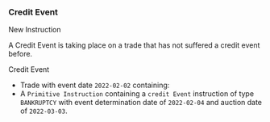 ### Credit Event

New Instruction

A Credit Event is taking place on a trade that has not suffered a credit event before.

Credit Event

- Trade with event date `2022-02-02` containing:
- A `Primitive Instruction` containing a `credit Event` instruction of type `BANKRUPTCY` with event determination date of `2022-02-04` and auction date of `2022-03-03`.
